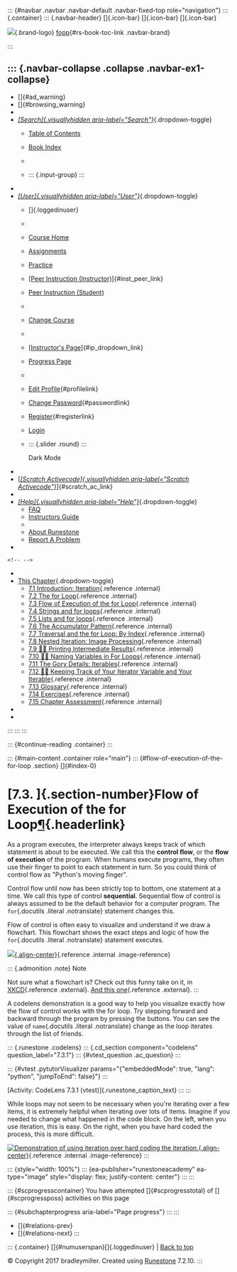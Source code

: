 ::: {#navbar .navbar .navbar-default .navbar-fixed-top role="navigation"}
::: {.container}
::: {.navbar-header}
[]{.icon-bar} []{.icon-bar} []{.icon-bar}

<div>

[![](../_static/img/RAIcon.png)](/runestone/default/user/login){.brand-logo}
[fopp](../index.html){#rs-book-toc-link .navbar-brand}

</div>
:::

::: {.navbar-collapse .collapse .navbar-ex1-collapse}
-   
-   []{#ad_warning}
-   []{#browsing_warning}
-   
-   [*[Search]{.visuallyhidden
    aria-label="Search"}*](#){.dropdown-toggle}
    -   [Table of Contents](../index.html)

    -   [Book Index](../genindex.html)

    -   

    -   ::: {.input-group}
        :::
-   
-   [*[User]{.visuallyhidden aria-label="User"}*](#){.dropdown-toggle}
    -   []{.loggedinuser}

    -   

    -   [Course Home](/ns/course/index)

    -   [Assignments](/assignment/student/chooseAssignment)

    -   [Practice](/runestone/assignments/practice)

    -   [[Peer Instruction
        (Instructor)](/runestone/peer/instructor.html)]{#inst_peer_link}

    -   [Peer Instruction (Student)](/runestone/peer/student.html)

    -   

    -   [Change Course](/runestone/default/courses)

    -   

    -   [[Instructor\'s
        Page](/runestone/admin/index)]{#ip_dropdown_link}

    -   [Progress Page](/runestone/dashboard/studentreport)

    -   

    -   [Edit Profile](/runestone/default/user/profile){#profilelink}

    -   [Change
        Password](/runestone/default/user/change_password){#passwordlink}

    -   [Register](/runestone/default/user/register){#registerlink}

    -   [Login](#)

    -   ::: {.slider .round}
        :::

        Dark Mode
-   
-   [[*[Scratch Activecode]{.visuallyhidden
    aria-label="Scratch Activecode"}*](javascript:runestoneComponents.popupScratchAC())]{#scratch_ac_link}
-   
-   [*[Help]{.visuallyhidden aria-label="Help"}*](#){.dropdown-toggle}
    -   [FAQ](http://runestoneinteractive.org/pages/faq.html)
    -   [Instructors Guide](https://guide.runestone.academy)
    -   
    -   [About Runestone](http://runestoneinteractive.org)
    -   [Report A
        Problem](/runestone/default/reportabug?course=fopp&page=FlowofExecutionoftheforLoop)
-   

```{=html}
<!-- -->
```
-   
-   [This Chapter](../index.html){.dropdown-toggle}
    -   [7.1 Introduction: Iteration](intro-Iteration.html){.reference
        .internal}
    -   [7.2 The for Loop](TheforLoop.html){.reference .internal}
    -   [7.3 Flow of Execution of the for
        Loop](FlowofExecutionoftheforLoop.html){.reference .internal}
    -   [7.4 Strings and for loops](Stringsandforloops.html){.reference
        .internal}
    -   [7.5 Lists and for loops](Listsandforloops.html){.reference
        .internal}
    -   [7.6 The Accumulator
        Pattern](TheAccumulatorPattern.html){.reference .internal}
    -   [7.7 Traversal and the for Loop: By
        Index](TraversalandtheforLoopByIndex.html){.reference .internal}
    -   [7.8 Nested Iteration: Image
        Processing](NestedIterationImageProcessing.html){.reference
        .internal}
    -   [7.9 👩‍💻 Printing Intermediate
        Results](WPPrintingIntermediateResults.html){.reference
        .internal}
    -   [7.10 👩‍💻 Naming Variables in For
        Loops](WPNamingVariablesinForLoops.html){.reference .internal}
    -   [7.11 The Gory Details:
        Iterables](GeneralizedSequences.html){.reference .internal}
    -   [7.12 👩‍💻 Keeping Track of Your Iterator Variable and Your
        Iterable](WPKeepingTrackofYourIteratorVariableYourIterable.html){.reference
        .internal}
    -   [7.13 Glossary](Glossary.html){.reference .internal}
    -   [7.14 Exercises](Exercises.html){.reference .internal}
    -   [7.15 Chapter Assessment](week2a2.html){.reference .internal}
-   
-   
:::
:::
:::

::: {#continue-reading .container}
:::

::: {#main-content .container role="main"}
::: {#flow-of-execution-of-the-for-loop .section}
[]{#index-0}

[7.3. ]{.section-number}Flow of Execution of the for Loop[¶](#flow-of-execution-of-the-for-loop "Permalink to this heading"){.headerlink}
=========================================================================================================================================

As a program executes, the interpreter always keeps track of which
statement is about to be executed. We call this the **control flow**, or
the **flow of execution** of the program. When humans execute programs,
they often use their finger to point to each statement in turn. So you
could think of control flow as "Python's moving finger".

Control flow until now has been strictly top to bottom, one statement at
a time. We call this type of control **sequential**. Sequential flow of
control is always assumed to be the default behavior for a computer
program. The `for`{.docutils .literal .notranslate} statement changes
this.

Flow of control is often easy to visualize and understand if we draw a
flowchart. This flowchart shows the exact steps and logic of how the
`for`{.docutils .literal .notranslate} statement executes.

[![](../_images/new_flowchart_for.png){.align-center}](../_images/new_flowchart_for.png){.reference
.internal .image-reference}

::: {.admonition .note}
Note

Not sure what a flowchart is? Check out this funny take on it, in
[XKCD](http://xkcd.com/518/){.reference .external}. [And this
one](http://xkcd.com/1195/){.reference .external}.
:::

A codelens demonstration is a good way to help you visualize exactly how
the flow of control works with the for loop. Try stepping forward and
backward through the program by pressing the buttons. You can see the
value of `name`{.docutils .literal .notranslate} change as the loop
iterates through the list of friends.

::: {.runestone .codelens}
::: {.cd_section component="codelens" question_label="7.3.1"}
::: {#vtest_question .ac_question}
:::

::: {#vtest .pytutorVisualizer params="{\"embeddedMode\": true, \"lang\": \"python\", \"jumpToEnd\": false}"}
:::

[Activity: CodeLens 7.3.1 (vtest)]{.runestone_caption_text}
:::
:::

While loops may not seem to be necessary when you're iterating over a
few items, it is extremely helpful when iterating over lots of items.
Imagine if you needed to change what happened in the code block. On the
left, when you use iteration, this is easy. On the right, when you have
hard coded the process, this is more difficult.

[![Demonstration of using iteration over hard coding the
iteration.](../_images/iteration_vs_hardcoding.png){.align-center}](../_images/iteration_vs_hardcoding.png){.reference
.internal .image-reference}
:::

::: {style="width: 100%"}
::: {ea-publisher="runestoneacademy" ea-type="image" style="display: flex; justify-content: center"}
:::
:::

::: {#scprogresscontainer}
You have attempted []{#scprogresstotal} of []{#scprogressposs}
activities on this page

::: {#subchapterprogress aria-label="Page progress"}
:::
:::

-   [[](TheforLoop.html)]{#relations-prev}
-   [[](Stringsandforloops.html)]{#relations-next}
:::

::: {.container}
[]{#numuserspan}[]{.loggedinuser} \| [Back to top](#)

© Copyright 2017 bradleymiller. Created using
[Runestone](http://runestoneinteractive.org/) 7.2.10.
:::
